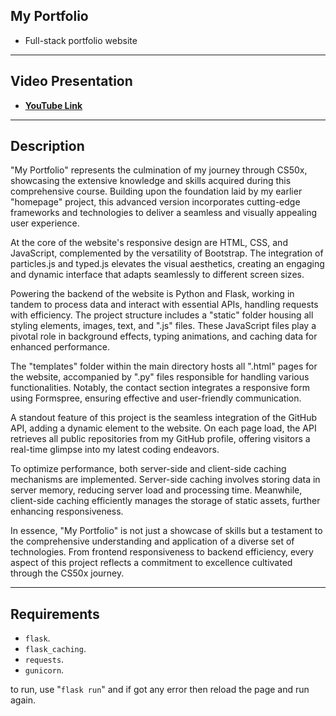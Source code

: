 ## **My Portfolio**
- Full-stack portfolio website

---
## **Video Presentation**
- **[YouTube Link](https://youtu.be/kjyZTR5HJGs)**
---
## **Description**

"My Portfolio" represents the culmination of my journey through CS50x, showcasing the extensive knowledge and skills acquired during this comprehensive course. Building upon the foundation laid by my earlier "homepage" project, this advanced version incorporates cutting-edge frameworks and technologies to deliver a seamless and visually appealing user experience.

At the core of the website's responsive design are HTML, CSS, and JavaScript, complemented by the versatility of Bootstrap. The integration of particles.js and typed.js elevates the visual aesthetics, creating an engaging and dynamic interface that adapts seamlessly to different screen sizes.

Powering the backend of the website is Python and Flask, working in tandem to process data and interact with essential APIs, handling requests with efficiency. The project structure includes a "static" folder housing all styling elements, images, text, and ".js" files. These JavaScript files play a pivotal role in background effects, typing animations, and caching data for enhanced performance.

The "templates" folder within the main directory hosts all ".html" pages for the website, accompanied by ".py" files responsible for handling various functionalities. Notably, the contact section integrates a responsive form using Formspree, ensuring effective and user-friendly communication.

A standout feature of this project is the seamless integration of the GitHub API, adding a dynamic element to the website. On each page load, the API retrieves all public repositories from my GitHub profile, offering visitors a real-time glimpse into my latest coding endeavors.

To optimize performance, both server-side and client-side caching mechanisms are implemented. Server-side caching involves storing data in server memory, reducing server load and processing time. Meanwhile, client-side caching efficiently manages the storage of static assets, further enhancing responsiveness.

In essence, "My Portfolio" is not just a showcase of skills but a testament to the comprehensive understanding and application of a diverse set of technologies. From frontend responsiveness to backend efficiency, every aspect of this project reflects a commitment to excellence cultivated through the CS50x journey.

---
## **Requirements**
- `flask`.
- `flask_caching`.
- `requests`.
- `gunicorn`.

to run, use "`flask run`" and if got any error then reload the page and run again.



